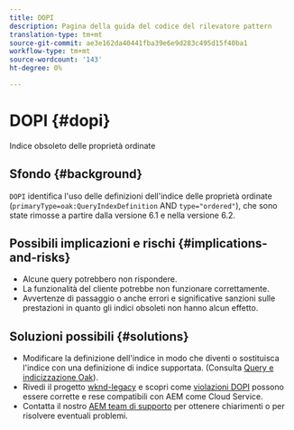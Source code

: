 ```yaml
---
title: DOPI
description: Pagina della guida del codice del rilevatore pattern
translation-type: tm+mt
source-git-commit: ae3e162da40441fba39e6e9d283c495d15f40ba1
workflow-type: tm+mt
source-wordcount: '143'
ht-degree: 0%

---
```



# DOPI {#dopi}

Indice obsoleto delle proprietà ordinate

## Sfondo {#background}

`DOPI` identifica l&#39;uso delle definizioni dell&#39;indice delle proprietà ordinate (`primaryType=oak:QueryIndexDefinition` AND  `type="ordered"`), che sono state rimosse a partire dalla versione 6.1 e nella versione 6.2.

## Possibili implicazioni e rischi {#implications-and-risks}

* Alcune query potrebbero non rispondere.
* La funzionalità del cliente potrebbe non funzionare correttamente.
* Avvertenze di passaggio o anche errori e significative sanzioni sulle prestazioni in quanto gli indici obsoleti non hanno alcun effetto.

## Soluzioni possibili {#solutions}

* Modificare la definizione dell&#39;indice in modo che diventi o sostituisca l&#39;indice con una definizione di indice supportata. (Consulta [Query e indicizzazione Oak](https://experienceleague.adobe.com/docs/experience-manager-65/deploying/deploying/queries-and-indexing.html)).
* Rivedi il progetto [wknd-legacy](https://github.com/adobe/aem-guides-wknd-legacy/tree/code/dopi) e scopri come [violazioni DOPI](https://github.com/adobe/aem-guides-wknd-legacy/compare/main...code/dopi) possono essere corrette e rese compatibili con AEM come Cloud Service.
* Contatta il nostro [AEM team di supporto](https://helpx.adobe.com/enterprise/using/support-for-experience-cloud.html) per ottenere chiarimenti o per risolvere eventuali problemi.
